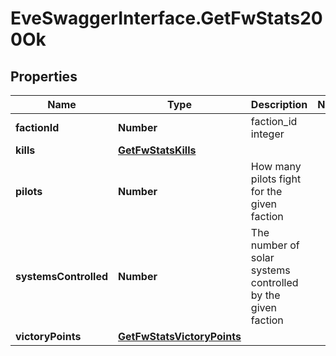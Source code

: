 # EveSwaggerInterface.GetFwStats200Ok

## Properties
Name | Type | Description | Notes
------------ | ------------- | ------------- | -------------
**factionId** | **Number** | faction_id integer | 
**kills** | [**GetFwStatsKills**](GetFwStatsKills.md) |  | 
**pilots** | **Number** | How many pilots fight for the given faction | 
**systemsControlled** | **Number** | The number of solar systems controlled by the given faction | 
**victoryPoints** | [**GetFwStatsVictoryPoints**](GetFwStatsVictoryPoints.md) |  | 


